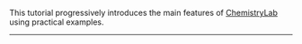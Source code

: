 This tutorial progressively introduces the main features of [ChemistryLab](@ref) using practical examples.

---




